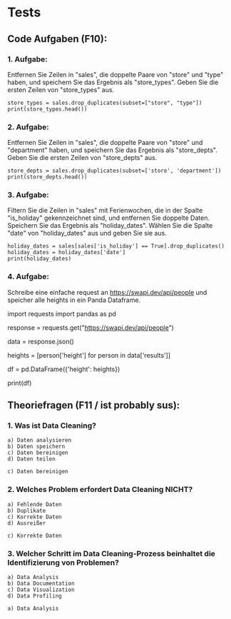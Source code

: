 # Tests

## Code Aufgaben (F10):

### 1. Aufgabe:

Entfernen Sie Zeilen in "sales",
die doppelte Paare von "store" und "type" haben,
und speichern Sie das Ergebnis als "store_types".
Geben Sie die ersten Zeilen von "store_types" aus.

```
store_types = sales.drop_duplicates(subset=["store", "type"])
print(store_types.head())
```


### 2. Aufgabe:

Entfernen Sie Zeilen in "sales", 
die doppelte Paare von "store" und "department" haben, 
und speichern Sie das Ergebnis als "store_depts". 
Geben Sie die ersten Zeilen von "store_depts" aus.

```
store_depts = sales.drop_duplicates(subset=['store', 'department'])
print(store_depts.head())
```


### 3. Aufgabe:

Filtern Sie die Zeilen in "sales" mit Ferienwochen, 
die in der Spalte "is_holiday" gekennzeichnet sind, 
und entfernen Sie doppelte Daten. 
Speichern Sie das Ergebnis als "holiday_dates". 
Wählen Sie die Spalte "date" von "holiday_dates" aus und geben Sie sie aus.

```
holiday_dates = sales[sales['is_holiday'] == True].drop_duplicates()
holiday_dates = holiday_dates['date']
print(holiday_dates)
```

### 4. Aufgabe:

Schreibe eine einfache request an https://swapi.dev/api/people und speicher alle heights in ein Panda Dataframe.

import requests
import pandas as pd

response = requests.get("https://swapi.dev/api/people")

data = response.json()

heights = [person['height'] for person in data['results']]

df = pd.DataFrame({'height': heights})

print(df)

## Theoriefragen (F11 / ist probably sus):

### 1. Was ist Data Cleaning?

    a) Daten analysieren
    b) Daten speichern
    c) Daten bereinigen
    d) Daten teilen

    c) Daten bereinigen


### 2. Welches Problem erfordert Data Cleaning NICHT?

    a) Fehlende Daten
    b) Duplikate
    c) Korrekte Daten
    d) Ausreißer

    c) Korrekte Daten


### 3. Welcher Schritt im Data Cleaning-Prozess beinhaltet die Identifizierung von Problemen?

    a) Data Analysis
    b) Data Documentation
    c) Data Visualization
    d) Data Profiling

    a) Data Analysis

